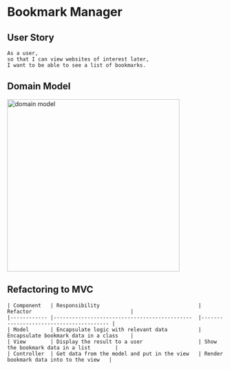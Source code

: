# Bookmark Manager

## User Story
```
As a user,
so that I can view websites of interest later,
I want to be able to see a list of bookmarks.
```

## Domain Model
<img width="400" alt="domain model" src="https://github.com/jooomin/bookmark_manager/blob/main/images/domain_model.png">

## Refactoring to MVC
```
| Component   | Responsibility                                | Refactor                                |
|------------ |---------------------------------------------  |---------------------------------------- |
| Model       | Encapsulate logic with relevant data          | Encapsulate bookmark data in a class    |
| View        | Display the result to a user                  | Show the bookmark data in a list        |
| Controller  | Get data from the model and put in the view   | Render bookmark data into to the view   |
```